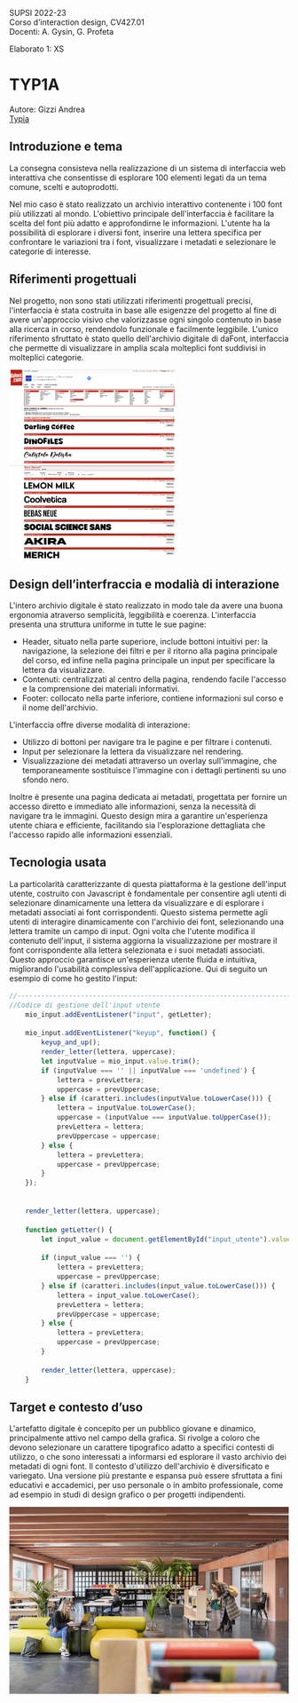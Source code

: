 SUPSI 2022-23  
Corso d’interaction design, CV427.01  
Docenti: A. Gysin, G. Profeta  

Elaborato 1: XS

# TYP1A
Autore: Gizzi Andrea  
[Typia](https://andrea-gizzi.github.io/TYP1A/)

## Introduzione e tema
La consegna consisteva nella realizzazione di un sistema di interfaccia web interattiva che consentisse di esplorare 100 elementi legati da un tema comune, scelti e autoprodotti. 

Nel mio caso è stato realizzato un archivio interattivo contenente i 100 font più utilizzati al mondo. L'obiettivo principale dell'interfaccia è facilitare la scelta del font più adatto e approfondirne le informazioni. L'utente ha la possibilità di esplorare i diversi font, inserire una lettera specifica per confrontare le variazioni tra i font, visualizzare i metadati e selezionare le categorie di interesse.


## Riferimenti progettuali
Nel progetto, non sono stati utilizzati riferimenti progettuali precisi, l'interfaccia è stata costruita in base alle esigenzze del progetto al fine di avere un'approccio visivo che valorizzasse ogni singolo contenuto in base alla ricerca in corso, rendendolo funzionale e facilmente leggibile. L'unico riferimento sfruttato è stato quello dell'archivio digitale di daFont, interfaccia che permette di visualizzare in amplia scala molteplici font suddivisi in molteplici categorie.

[<img src="img_README/daFont_home.jpg" width="300">]()    [<img src="img_README/daFont_SansSerif.jpg" width="300">]()



## Design dell’interfraccia e modalià di interazione
L'intero archivio digitale è stato realizzato in modo tale da avere una buona ergonomia atraverso semplicità, leggibilità e coerenza. 
L'interfaccia presenta una struttura uniforme in tutte le sue pagine:
- Header, situato nella parte superiore, include bottoni intuitivi per: la navigazione, la selezione dei filtri e per il ritorno alla pagina principale del corso, ed infine nella pagina principale un input per specificare la lettera da visualizzare.
- Contenuti: centralizzati al centro della pagina, rendendo facile l'accesso e la comprensione dei materiali informativi.
- Footer: collocato nella parte inferiore, contiene informazioni sul corso e il nome dell'archivio.

L'interfaccia offre diverse modalità di interazione: 
- Utilizzo di bottoni per navigare tra le pagine e per filtrare i contenuti.
- Input per selezionare la lettera da visualizzare nel rendering.
- Visualizzazione dei metadati attraverso un overlay sull'immagine, che temporaneamente sostituisce l'immagine con i dettagli pertinenti su uno sfondo nero.

Inoltre è presente una pagina dedicata ai metadati, progettata per fornire un accesso diretto e immediato alle informazioni, senza la necessità di navigare tra le immagini.
Questo design mira a garantire un'esperienza utente chiara e efficiente, facilitando sia l'esplorazione dettagliata che l'accesso rapido alle informazioni essenziali.


## Tecnologia usata
La particolarità caratterizzante di questa piattaforma è la gestione dell'input utente, costruito con Javascript è fondamentale per consentire agli utenti di selezionare dinamicamente una lettera da visualizzare e di esplorare i metadati associati ai font corrispondenti. Questo sistema permette agli utenti di interagire dinamicamente con l'archivio dei font, selezionando una lettera tramite un campo di input. Ogni volta che l'utente modifica il contenuto dell'input, il sistema aggiorna la visualizzazione per mostrare il font corrispondente alla lettera selezionata e i suoi metadati associati. Questo approccio garantisce un'esperienza utente fluida e intuitiva, migliorando l'usabilità complessiva dell'applicazione.
Qui di seguito un esempio di come ho gestito l'input:


```JavaScript
//-------------------------------------------------------------------------
//Codice di gestione dell'input utente
    mio_input.addEventListener("input", getLetter);

    mio_input.addEventListener("keyup", function() {
        keyup_and_up();
        render_letter(lettera, uppercase);
        let inputValue = mio_input.value.trim();
        if (inputValue === '' || inputValue === 'undefined') {
            lettera = prevLettera;
            uppercase = prevUppercase;
        } else if (caratteri.includes(inputValue.toLowerCase())) {
            lettera = inputValue.toLowerCase();
            uppercase = (inputValue === inputValue.toUpperCase());
            prevLettera = lettera;
            prevUppercase = uppercase;
        } else {
            lettera = prevLettera;
            uppercase = prevUppercase;
        }
    });


    render_letter(lettera, uppercase);

    function getLetter() {
        let input_value = document.getElementById("input_utente").value.trim();

        if (input_value === '') {
            lettera = prevLettera;
            uppercase = prevUppercase;
        } else if (caratteri.includes(input_value.toLowerCase())) {
            lettera = input_value.toLowerCase();
            prevLettera = lettera;
            prevUppercase = uppercase;
        } else {
            lettera = prevLettera;
            uppercase = prevUppercase;
        }

        render_letter(lettera, uppercase);
    }

```  

## Target e contesto d’uso
L'artefatto digitale è concepito per un pubblico giovane e dinamico, principalmente attivo nel campo della grafica. Si rivolge a coloro che devono selezionare un carattere tipografico adatto a specifici contesti di utilizzo, o che sono interessati a informarsi ed esplorare il vasto archivio dei metadati di ogni font. Il contesto d'utilizzo dell'archivio è diversificato e variegato. Una versione più prestante e espansa può essere sfruttata a fini educativi e accademici, per uso personale o in ambito professionale, come ad esempio in studi di design grafico o per progetti indipendenti.

[<img src="img_README/materioteca.jpg" width="600">]()

